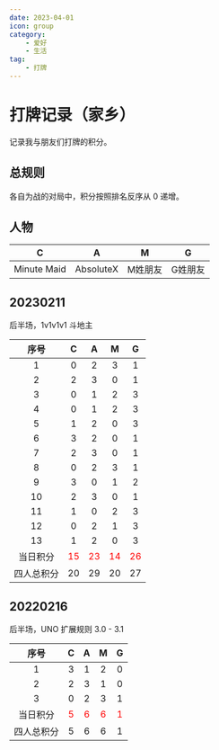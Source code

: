 ```yaml
---
date: 2023-04-01
icon: group
category:
    - 爱好
    - 生活
tag:
    - 打牌
---
```

# 打牌记录（家乡）
记录我与朋友们打牌的积分。
## 总规则
各自为战的对局中，积分按照排名反序从 0 递增。
## 人物
|C|A|M|G|
|:--:|:--:|:--:|:--:|
|Minute Maid|AbsoluteX|M姓朋友|G姓朋友|
## 20230211
后半场，1v1v1v1 斗地主

|序号|C|A|M|G|
|:--:|:--:|:--:|:--:|:--:|
|1|0|2|3|1|
|2|2|3|0|1|
|3|0|1|2|3|
|4|0|1|2|3|
|5|1|2|0|3|
|6|3|2|0|1|
|7|2|3|0|1|
|8|0|2|3|1|
|9|3|0|1|2|
|10|2|3|0|1|
|11|1|0|2|3|
|12|0|2|1|3|
|13|1|2|0|3|
|当日积分|<text style="color:red;">15</text>|<text style="color:red;">23</text>|<text style="color:red;">14</text>|<text style="color:red;">26</text>|
|四人总积分|20|29|20|27|
## 20220216
后半场，UNO 扩展规则 3.0 - 3.1

|序号|C|A|M|G|
|:--:|:--:|:--:|:--:|:--:|
|1|3|1|2|0|
|2|2|3|1|0|
|3|0|2|3|1|
|当日积分|<text style="color:red;">5</text>|<text style="color:red;">6</text>|<text style="color:red;">6</text>|<text style="color:red;">1</text>|
|四人总积分|5|6|6|1|